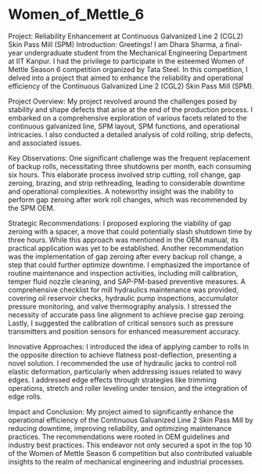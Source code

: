 # Women_of_Mettle_6
Project: Reliability Enhancement at Continuous Galvanized Line 2 (CGL2) Skin Pass Mill (SPM)
Introduction:
Greetings! I am Dhara Sharma, a final-year undergraduate student from the Mechanical Engineering Department at IIT Kanpur. I had the privilege to participate in the esteemed Women of Mettle Season 6 competition organized by Tata Steel. In this competition, I delved into a project that aimed to enhance the reliability and operational efficiency of the Continuous Galvanized Line 2 (CGL2) Skin Pass Mill (SPM).

Project Overview:
My project revolved around the challenges posed by stability and shape defects that arise at the end of the production process. I embarked on a comprehensive exploration of various facets related to the continuous galvanized line, SPM layout, SPM functions, and operational intricacies. I also conducted a detailed analysis of cold rolling, strip defects, and associated issues.

Key Observations:
One significant challenge was the frequent replacement of backup rolls, necessitating three shutdowns per month, each consuming six hours. This elaborate process involved strip cutting, roll change, gap zeroing, brazing, and strip rethreading, leading to considerable downtime and operational complexities.
A noteworthy insight was the inability to perform gap zeroing after work roll changes, which was recommended by the SPM OEM.

Strategic Recommendations:
I proposed exploring the viability of gap zeroing with a spacer, a move that could potentially slash shutdown time by three hours. While this approach was mentioned in the OEM manual, its practical application was yet to be established.
Another recommendation was the implementation of gap zeroing after every backup roll change, a step that could further optimize downtime.
I emphasized the importance of routine maintenance and inspection activities, including mill calibration, temper fluid nozzle cleaning, and SAP-PM-based preventive measures.
A comprehensive checklist for mill hydraulics maintenance was provided, covering oil reservoir checks, hydraulic pump inspections, accumulator pressure monitoring, and valve thermography analysis.
I stressed the necessity of accurate pass line alignment to achieve precise gap zeroing.
Lastly, I suggested the calibration of critical sensors such as pressure transmitters and position sensors for enhanced measurement accuracy.

Innovative Approaches:
I introduced the idea of applying camber to rolls in the opposite direction to achieve flatness post-deflection, presenting a novel solution.
I recommended the use of hydraulic jacks to control roll elastic deformation, particularly when addressing issues related to wavy edges.
I addressed edge effects through strategies like trimming operations, stretch and roller leveling under tension, and the integration of edge rolls.

Impact and Conclusion:
My project aimed to significantly enhance the operational efficiency of the Continuous Galvanized Line 2 Skin Pass Mill by reducing downtime, improving reliability, and optimizing maintenance practices. The recommendations were rooted in OEM guidelines and industry best practices. This endeavor not only secured a spot in the top 10 of the Women of Mettle Season 6 competition but also contributed valuable insights to the realm of mechanical engineering and industrial processes.

